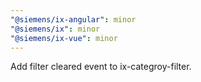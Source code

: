 ```yaml
---
"@siemens/ix-angular": minor
"@siemens/ix": minor
"@siemens/ix-vue": minor
---
```


Add filter cleared event to ix-categroy-filter.
